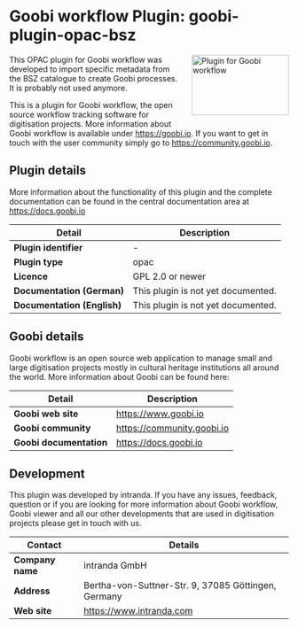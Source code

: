 # Goobi workflow Plugin: goobi-plugin-opac-bsz

<img src="https://goobi.io/wp-content/uploads/logo_goobi_plugin.png" align="right" style="margin:0 0 20px 20px;" alt="Plugin for Goobi workflow" width="175" height="109">

This OPAC plugin for Goobi workflow was developed to import specific metadata from the BSZ catalogue to create Goobi processes. It is probably not used anymore.

This is a plugin for Goobi workflow, the open source workflow tracking software for digitisation projects. More information about Goobi workflow is available under https://goobi.io. If you want to get in touch with the user community simply go to https://community.goobi.io.

## Plugin details

More information about the functionality of this plugin and the complete documentation can be found in the central documentation area at https://docs.goobi.io

Detail                      | Description
--------------------------- | ----------------------
**Plugin identifier**       | -
**Plugin type**             | opac
**Licence**                 | GPL 2.0 or newer
**Documentation (German)**  | This plugin is not yet documented.
**Documentation (English)** | This plugin is not yet documented.

## Goobi details

Goobi workflow is an open source web application to manage small and large digitisation projects mostly in cultural heritage institutions all around the world. More information about Goobi can be found here:

Detail                      | Description
--------------------------- | ---------------------------
**Goobi web site**          | https://www.goobi.io
**Goobi community**         | https://community.goobi.io
**Goobi documentation**     | https://docs.goobi.io

## Development

This plugin was developed by intranda. If you have any issues, feedback, question or if you are looking for more information about Goobi workflow, Goobi viewer and all our other developments that are used in digitisation projects please get in touch with us.  

Contact                     | Details
--------------------------- | ----------------------------------------------------
**Company name**            | intranda GmbH
**Address**                 | Bertha-von-Suttner-Str. 9, 37085 Göttingen, Germany
**Web site**                | https://www.intranda.com
